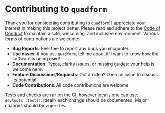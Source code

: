 # Contributing to `quadform`

Thank you for considering contributing to `quadform`!  I appreciate your
interest in making this project better.  Please read and adhere to the
[Code of Conduct](CODE_OF_CONDUCT.md) to maintain a safe, welcoming,
and inclusive environment.  Various forms of contributions are
welcome:

- **Bug Reports**: Feel free to report any bugs you encounter.
- **Use cases**: if you use `quadform`, tell me about it!  I want to
  know how the software is being used!
- **Documentation**: Typos, clarity issues, or missing guides: your
  help is welcome here.
- **Feature Discussions/Requests**: Got an idea? Open an issue to
  discuss its potential.
- **Code Contributions**: All code contributions are welcome.


Tests and checks are run on the CI, however locally one can use:
`devtools::test()`.  Ideally each change should be documented.  Major
changes should be `vignettes`.

